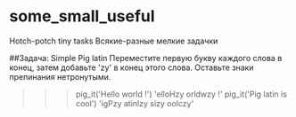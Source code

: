 # some_small_useful
Hotch-potch tiny tasks
Всякие-разные мелкие задачки

##Задача: Simple Pig latin
Переместите первую букву каждого слова в конец, затем добавьте 'zy' в конец этого слова.
Оставьте знаки препинания нетронутыми.
>>>pig_it('Hello world !')
'elloHzy orldwzy !'
>>> pig_it('Pig latin is cool')
'igPzy atinlzy sizy oolczy'
